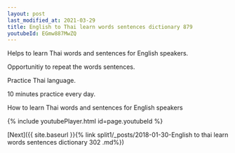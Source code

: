 ```yaml
---
layout: post
last_modified_at: 2021-03-29
title: English to Thai learn words sentences dictionary 879 
youtubeId: EGmw887MwZQ
---
```

 
 
Helps to learn Thai words and sentences for English speakers.

Opportunitiy to repeat the words sentences. 

Practice Thai language. 
 
10 minutes practice every day. 
 
How to learn Thai words and sentences for English speakers 
 
{% include youtubePlayer.html id=page.youtubeId %}
 
 
[Next]({{ site.baseurl }}{% link  split1/_posts/2018-01-30-English to thai learn words sentences dictionary 302 .md%})
 
